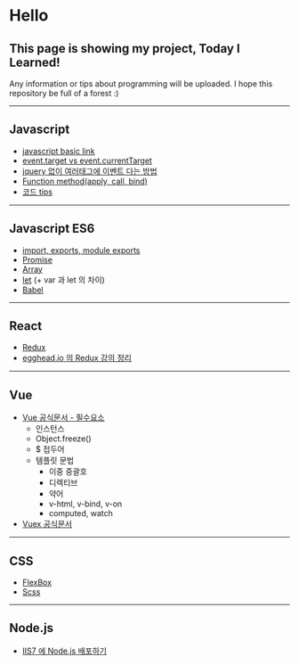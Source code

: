 Hello
=
This page is showing my project, Today I Learned!
-

Any information or tips about programming will be uploaded. I hope this repository be full of a forest :)

------

## Javascript

- [javascript basic link](https://poiemaweb.com/)
- [event.target vs event.currentTarget](https://github.com/SooJungChae/TIL/blob/master/javascript/eventTarget.md)
- [jquery 없이 여러태그에 이벤트 다는 방법](https://github.com/SooJungChae/TIL/blob/master/javascript/addEventHandlerToMultiControls.md)
- [Function method(apply, call, bind)](https://github.com/SooJungChae/TIL/blob/master/javascript/functionMethod.md)
- [코드 tips](https://github.com/SooJungChae/TIL/blob/master/javascript/tips.md)

-------

## Javascript ES6

- [import, exports, module exports](https://github.com/SooJungChae/TIL/blob/master/es6_import.md)
- [Promise](http://programmingsummaries.tistory.com/325)
- [Array](https://github.com/SooJungChae/TIL/blob/master/javascript/es6/array.md)
- [let](https://github.com/SooJungChae/TIL/blob/master/javascript/es6/let.md) (+ var 과 let 의 차이)
- [Babel](https://github.com/SooJungChae/TIL/blob/master/javascript/babel.md)

-------

## React

- [Redux](https://github.com/SooJungChae/TIL/blob/master/javascript/react/redux.md)
- [egghead.io 의 Redux 강의 정리](https://github.com/SooJungChae/TIL/blob/master/javascript/react/redux_egghead.md)

-------

## Vue

- [Vue 공식문서 - 필수요소](https://github.com/SooJungChae/TIL/blob/master/vue/guide_1.md)
  - 인스턴스
  - Object.freeze()
  - $ 접두어
  - 템플릿 문법
    - 이중 중괄호
    - 디렉티브
    - 약어
    - v-html, v-bind, v-on
    - computed, watch
- [Vuex 공식문서](https://github.com/SooJungChae/TIL/blob/master/vue/vuex/guide_1.md)


-------

## CSS

- [FlexBox](https://github.com/SooJungChae/TIL/blob/master/css/flexbox.md)
- [Scss](https://github.com/SooJungChae/TIL/blob/master/css/scss.md)


-------

## Node.js

- [IIS7 에 Node.js 배포하기](https://github.com/SooJungChae/TIL/blob/master/node_iis.md)
